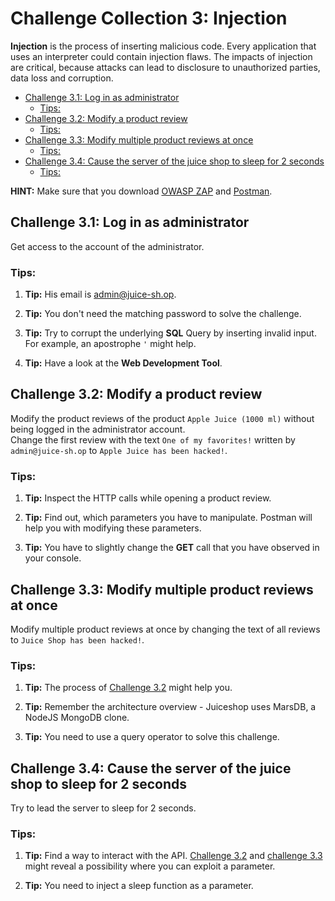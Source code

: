 # Challenge Collection 3: Injection

**Injection** is the process of inserting malicious code. Every application that uses an interpreter could contain injection flaws. The impacts of injection are critical, because attacks can lead to disclosure to unauthorized parties, data loss and corruption.

   * [Challenge 3.1: Log in as administrator](#challenge-31-log-in-as-administrator)
      * [Tips:](#tips)
   * [Challenge 3.2: Modify a product review](#challenge-32-modify-a-product-review)
      * [Tips:](#tips-1)
   * [Challenge 3.3: Modify multiple product reviews at once](#challenge-33-modify-multiple-product-reviews-at-once)
      * [Tips:](#tips-2)
   * [Challenge 3.4: Cause the server of the juice shop to sleep for 2 seconds](#challenge-34-cause-the-server-of-the-juice-shop-to-sleep-for-2-seconds)
      * [Tips:](#tips-3)

**HINT:** Make sure that you download [OWASP ZAP](https://github.com/zaproxy/zaproxy/wiki/Downloads) and [Postman](https://www.getpostman.com/apps).

## Challenge 3.1: Log in as administrator
Get access to the account of the administrator.

### Tips:

1. **Tip:** His email is admin@juice-sh.op.

2. **Tip:** You don't need the matching password to solve the challenge.

3. **Tip:** Try to corrupt the underlying **SQL** Query by inserting invalid input. For example, an apostrophe `'` might help.

4. **Tip:** Have a look at the **Web Development Tool**.


## Challenge 3.2: Modify a product review
Modify the product reviews of the product `Apple Juice (1000 ml)` without being logged in the administrator account.  
Change the first review with the text `One of my favorites!` written by `admin@juice-sh.op` to `Apple Juice has been hacked!`.

### Tips:

1. **Tip:** Inspect the HTTP calls while opening a product review.

2. **Tip:** Find out, which parameters you have to manipulate. Postman will help you with modifying these parameters.

3. **Tip:** You have to slightly change the **GET** call that you have observed in your console.


## Challenge 3.3: Modify multiple product reviews at once
Modify multiple product reviews at once by changing the text of all reviews to `Juice Shop has been hacked!`.

### Tips: 

1. **Tip:** The process of [Challenge 3.2](#challenge-32-modify-a-product-review) might help you.

2. **Tip:** Remember the architecture overview - Juiceshop uses MarsDB, a NodeJS MongoDB clone.

3. **Tip:** You need to use a query operator to solve this challenge.


## Challenge 3.4: Cause the server of the juice shop to sleep for 2 seconds
Try to lead the server to sleep for 2 seconds.

### Tips:

1. **Tip:** Find a way to interact with the API. [Challenge 3.2](#challenge-32-modify-a-product-review) and [challenge 3.3](#challenge-33-modify-multiple-product-reviews-at-once) might reveal a possibility where you can exploit a parameter.

2. **Tip:** You need to inject a sleep function as a parameter.
